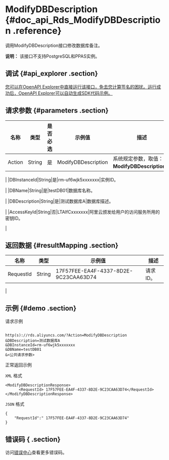 # ModifyDBDescription {#doc_api_Rds_ModifyDBDescription .reference}

调用ModifyDBDescription接口修改数据库备注。

**说明：** 该接口不支持PostgreSQL和PPAS实例。

## 调试 {#api_explorer .section}

[您可以在OpenAPI Explorer中直接运行该接口，免去您计算签名的困扰。运行成功后，OpenAPI Explorer可以自动生成SDK代码示例。](https://api.aliyun.com/#product=Rds&api=ModifyDBDescription&type=RPC&version=2014-08-15)

## 请求参数 {#parameters .section}

|名称|类型|是否必选|示例值|描述|
|--|--|----|---|--|
|Action|String|是|ModifyDBDescription|系统规定参数，取值：**ModifyDBDescription**。

 |
|DBInstanceId|String|是|rm-uf6wjk5xxxxxxx|实例ID。

 |
|DBName|String|是|testDB01|数据库名称。

 |
|DBDescription|String|是|测试数据库A|数据库描述。

 |
|AccessKeyId|String|否|LTAIfCxxxxxxx|阿里云颁发给用户的访问服务所用的密钥ID。

 |

## 返回数据 {#resultMapping .section}

|名称|类型|示例值|描述|
|--|--|---|--|
|RequestId|String|17F57FEE-EA4F-4337-8D2E-9C23CAA63D74|请求ID。

 |

## 示例 {#demo .section}

请求示例

``` {#request_demo}

http(s)://rds.aliyuncs.com/?Action=ModifyDBDescription
&DBDescription=测试数据库A
&DBInstanceId=rm-uf6wjk5xxxxxxx
&DBName=testDB01
&<公共请求参数>

```

正常返回示例

`XML` 格式

``` {#xml_return_success_demo}
<ModifyDBDescriptionResponse>
	  <RequestId> 17F57FEE-EA4F-4337-8D2E-9C23CAA63D74</RequestId></ModifyDBDescriptionResponse>
```

`JSON` 格式

``` {#json_return_success_demo}
{
	"RequestId":" 17F57FEE-EA4F-4337-8D2E-9C23CAA63D74"
}
```

## 错误码 { .section}

访问[错误中心](https://error-center.alibabacloud.com/status/product/Rds)查看更多错误码。

